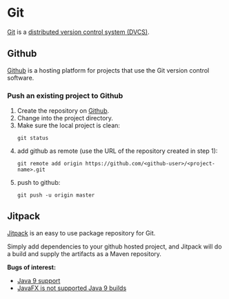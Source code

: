 # Git

[Git](https://git-scm.com) is a [distributed version control system (DVCS)](https://en.wikipedia.org/wiki/Distributed_version_control).

## Github

[Github](https://github.com) is a hosting platform for projects that use the Git version control software.

### Push an existing project to Github

 1. Create the repository on [Github](https://github.com/new).
 2. Change into the project directory.
 3. Make sure the local project is clean:
    ```
    git status
    ```
 4. add github as remote (use the URL of the repository created in step 1):
    ```
    git remote add origin https://github.com/<github-user>/<project-name>.git
    ```` 
 5. push to github:
    ```
    git push -u origin master
    ```

## Jitpack
[Jitpack](https://jitpack.io) is an easy to use package repository for Git.

Simply add dependencies to your github hosted project, and Jitpack will do a build and supply the artifacts as a Maven repository.

**Bugs of interest:**
 - [Java 9 support](https://github.com/jitpack/jitpack.io/issues/1592)
 - [JavaFX is not supported Java 9 builds](https://github.com/jitpack/jitpack.io/issues/2310)